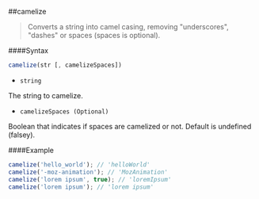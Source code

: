 ##camelize
>Converts a string into camel casing, removing "underscores", "dashes" or spaces (spaces is optional).

####Syntax
```js
camelize(str [, camelizeSpaces])
```

- <code>string</code>

The string to camelize.

- <code>camelizeSpaces (Optional)</code>

Boolean that indicates if spaces are camelized or not. Default is undefined (falsey).

####Example
```js
camelize('hello_world'); // 'helloWorld'
camelize('-moz-animation'); // 'MozAnimation'
camelize('lorem ipsum', true); // 'loremIpsum'
camelize('lorem ipsum'); // 'lorem ipsum'
```